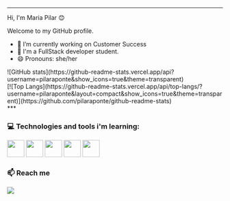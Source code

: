---
 Hi, I'm Maria Pilar 😊


Welcome to my GitHub profile. 
- 🔭 I’m currently working on Customer Success
- 🌱 I'm a FullStack developer student.
- 😄 Pronouns: she/her

<div>
![GitHub stats](https://github-readme-stats.vercel.app/api?username=pilaraponte&show_icons=true&theme=transparent)<br> 
[![Top Langs](https://github-readme-stats.vercel.app/api/top-langs/?username=pilaraponte&layout=compact&show_icons=true&theme=transparent)](https://github.com/pilaraponte/github-readme-stats)
</div>
***

### 💻 Technologies and tools i'm learning:

<img src="https://cdn.jsdelivr.net/gh/devicons/devicon/icons/html5/html5-original.svg" width="40" height="40"/> <img src="https://cdn.jsdelivr.net/gh/devicons/devicon/icons/css3/css3-original.svg" width="40" height="40"/> <img src="https://cdn.jsdelivr.net/gh/devicons/devicon/icons/javascript/javascript-original.svg" width="40" height="40"/> <img src="https://cdn.jsdelivr.net/gh/devicons/devicon/icons/github/github-original.svg" width="40" height="40"/> <img src="https://cdn.jsdelivr.net/gh/devicons/devicon/icons/nodejs/nodejs-original.svg" width="40" height="40"/> 

### 📫 Reach me

[<img src="https://img.shields.io/badge/linkedin-%230077B5.svg?&style=for-the-badge&logo=linkedin&logoColor=white" />](https://www.linkedin.com/in/maria-pilar-aponte-4271331aa/)


